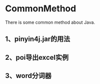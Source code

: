 # CommonMethod
There is some common method about Java.

## 1、pinyin4j.jar的用法
## 2、poi导出excel实例
## 3、word分词器
